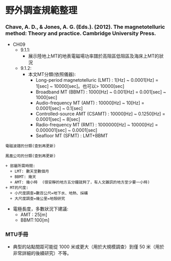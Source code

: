 # 野外調查規範整理

### Chave, A. D., & Jones, A. G. (Eds.). (2012). The magnetotelluric method: Theory and practice. Cambridge University Press.
+ CH09
  + 9.1.1:
    + 展示陸地上MT的地表電磁場功率譜於高阻區低阻區及海床上MT的狀況
  + 9.1.2:
    + 本文MT分類(依照儀器): 
      + Long-period magnetotelluric (LMT) : 1[Hz] ~ 0.0001[Hz] = 1[sec] ~ 10000[sec]。也可以> 10000[sec]
      + Broadband MT (BBMT) : 1000[Hz] ~ 0.001[Hz] = 0.001[sec] ~ 1000[sec]
      + Audio-frequency MT (AMT) : 10000[Hz] ~ 10[Hz] = 0.0001[sec] ~ 0.1[sec]
      + Controlled-source AMT (CSAMT) : 10000[Hz] ~ 0.1250[Hz] = 0.0001[sec] ~ 8[sec]
      + Radio-frequency MT (RMT) : 1000000[Hz] ~ 10000[Hz] = 0.000001[sec] ~ 0.0001[sec]
      + Seafloor MT (SFMT) : LMT+BBMT
```
電磁波譜的分類(查到再更新)
```

```
鳳凰公司的分類(查到再更新)
```

    + 部屬所需時間:
      + LMT: 數天至數個月
      + BBMT: 幾天
      + AMT: 幾小時  (很安靜的地方五分鐘就夠了，有人文雜訊的地方至少要一小時)
    + MT的尺度:
      + 小尺度調查=數百公尺=地下水、地熱、採礦
      + 大尺度調查=幾公里=地殼研究
 
+ 電極長度，多數狀況下建議:
  + AMT : 25[m]
  + BBMT:100[m]


### MTU手冊
+ 典型的站點間距可能從 1000 米或更大（用於大規模調查）到僅 50 米（用於非常詳細的後續研究）不等。
